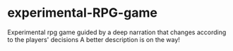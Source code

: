 # experimental-RPG-game
Experimental rpg game guided by a deep narration that changes according to the players' decisions
A better description is on the way!
